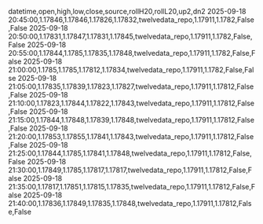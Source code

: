 datetime,open,high,low,close,source,rollH20,rollL20,up2,dn2
2025-09-18 20:45:00,1.17846,1.17846,1.17826,1.17832,twelvedata_repo,1.17911,1.1782,False,False
2025-09-18 20:50:00,1.17831,1.17847,1.17831,1.17845,twelvedata_repo,1.17911,1.1782,False,False
2025-09-18 20:55:00,1.17844,1.1785,1.17835,1.17848,twelvedata_repo,1.17911,1.1782,False,False
2025-09-18 21:00:00,1.1785,1.1785,1.17812,1.17834,twelvedata_repo,1.17911,1.1782,False,False
2025-09-18 21:05:00,1.17835,1.17839,1.17823,1.17827,twelvedata_repo,1.17911,1.17812,False,False
2025-09-18 21:10:00,1.17823,1.17844,1.17822,1.17843,twelvedata_repo,1.17911,1.17812,False,False
2025-09-18 21:15:00,1.17844,1.17848,1.17839,1.17848,twelvedata_repo,1.17911,1.17812,False,False
2025-09-18 21:20:00,1.17853,1.17855,1.17841,1.17843,twelvedata_repo,1.17911,1.17812,False,False
2025-09-18 21:25:00,1.17844,1.1785,1.17841,1.17848,twelvedata_repo,1.17911,1.17812,False,False
2025-09-18 21:30:00,1.17849,1.1785,1.17817,1.17817,twelvedata_repo,1.17911,1.17812,False,False
2025-09-18 21:35:00,1.17817,1.17851,1.17815,1.17835,twelvedata_repo,1.17911,1.17812,False,False
2025-09-18 21:40:00,1.17836,1.17849,1.17835,1.17848,twelvedata_repo,1.17911,1.17812,False,False
